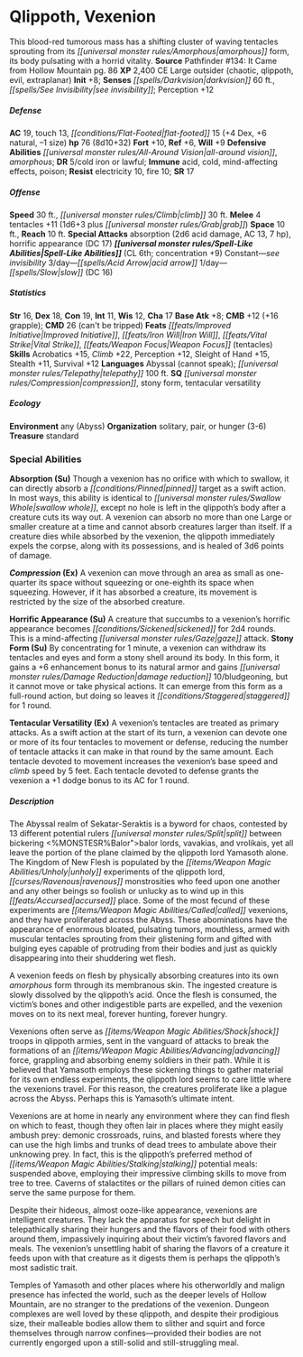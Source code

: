 ﻿---
cssclass: [monsters]
title1: Qlippoth, Vexenion
desc_short: This blood-red tumorous mass has a shifting cluster of waving tentacles
  sprouting from its amorphous form, its body pulsating with a horrid vitality.
title2: Vexenion
CR: 6
sources:
- name: 'Pathfinder #134: It Came from Hollow Mountain'
  page: 86
  link: http://paizo.com/products/btpy9z14?Pathfinder-Adventure-Path-134-It-Came-from-Hollow-Mountain
XP: 2400
alignment: CE
size: Large
type: outsider
subtypes:
- chaotic
- qlippoth
- evil
- extraplanar
initiative:
  bonus: 8
senses:
  darkvision: 60
  see invisibility: true
AC:
  AC: 19
  touch: 13
  flat_footed: 15
  components:
    dex: 4
    natural: 6
    size: -1
HP:
  HP: 76
  long: 8d10+32
saves:
  fort: 10
  ref: 6
  will: 9
defensive_abilities:
- all-around vision
- amorphous
DR:
- amount: 5
  weakness: cold iron or lawful
immunities:
- acid
- cold
- mind-affecting effects
- poison
resistances:
  electricity: 10
  fire: 10
SR: 17
speeds:
  base: 30
  climb: 30
attacks:
  melee:
  - - text: 4 tentacles +11 (1d6+3 plus grab)
      entries:
      - - damage: 1d6+3
        - effect: grab
      count: 4
      attack: tentacles
      bonus:
      - 11
  special:
  - absorption (2d6 acid damage, AC 13, 7 hp)
  - horrific appearance (DC 17)
space: 10
reach: 10
spell_like_abilities:
  entries:
  - name: see invisibility
    source: default
    freq: Constant
  - name: acid arrow
    source: default
    freq: 3/day
  - name: slow
    source: default
    freq: 1/day
    DC: 16
  sources:
  - name: default
    CL: 6
    concentration: 9
ability_scores:
  STR: 16
  DEX: 18
  CON: 19
  INT: 11
  WIS: 12
  CHA: 17
BAB: 8
CMB: 12
CMB_other: +16 grapple
CMD: 26
CMD_other: can't be tripped
feats:
- name: Improved Initiative
- name: Iron Will
- name: Vital Strike
- name: Weapon Focus (tentacles)
skills:
  Acrobatics: 15
  Climb: 22
  Perception: 12
  Sleight of Hand: 15
  Stealth: 11
  Survival: 12
languages:
- Abyssal (cannot speak)
- telepathy 100 ft.
special_qualities:
- compression
- stony form
- tentacular versatility
ecology:
  environment: any (Abyss)
  organization: solitary, pair, or hunger (3-6)
  treasure_type: standard
special_abilities:
  Absorption (Su): Though a vexenion has no orifice with which to swallow, it can
    directly absorb a pinned target as a swift action. In most ways, this ability
    is identical to swallow whole, except no hole is left in the qlippoth's body after
    a creature cuts its way out. A vexenion can absorb no more than one Large or smaller
    creature at a time and cannot absorb creatures larger than itself. If a creature
    dies while absorbed by the vexenion, the qlippoth immediately expels the corpse,
    along with its possessions, and is healed of 3d6 points of damage.
  Compression (Ex): A vexenion can move through an area as small as one-quarter its
    space without squeezing or one-eighth its space when squeezing. However, if it
    has absorbed a creature, its movement is restricted by the size of the absorbed
    creature.
  Horrific Appearance (Su): A creature that succumbs to a vexenion's horrific appearance
    becomes sickened for 2d4 rounds. This is a mind-affecting gaze attack.
  Stony Form (Su): By concentrating for 1 minute, a vexenion can withdraw its tentacles
    and eyes and form a stony shell around its body. In this form, it gains a +6 enhancement
    bonus to its natural armor and gains damage reduction 10/bludgeoning, but it cannot
    move or take physical actions. It can emerge from this form as a full-round action,
    but doing so leaves it staggered for 1 round.
  Tentacular Versatility (Ex): A vexenion's tentacles are treated as primary attacks.
    As a swift action at the start of its turn, a vexenion can devote one or more
    of its four tentacles to movement or defense, reducing the number of tentacle
    attacks it can make in that round by the same amount. Each tentacle devoted to
    movement increases the vexenion's base speed and climb speed by 5 feet. Each tentacle
    devoted to defense grants the vexenion a +1 dodge bonus to its AC for 1 round.
desc_long: |-
  The Abyssal realm of Sekatar-Seraktis is a byword for chaos, contested by 13 different potential rulers split between bickering <%MONSTESR%Balor">balor lords, vavakias, and vrolikais, yet all leave the portion of the plane claimed by the qlippoth lord Yamasoth alone. The Kingdom of New Flesh is populated by the unholy experiments of the qlippoth lord, ravenous monstrosities who feed upon one another and any other beings so foolish or unlucky as to wind up in this accursed place. Some of the most fecund of these experiments are called vexenions, and they have proliferated across the Abyss. These abominations have the appearance of enormous bloated, pulsating tumors, mouthless, armed with muscular tentacles sprouting from their glistening form and gifted with bulging eyes capable of protruding from their bodies and just as quickly disappearing into their shuddering wet flesh.

   A vexenion feeds on flesh by physically absorbing creatures into its own amorphous form through its membranous skin. The ingested creature is slowly dissolved by the qlippoth's acid. Once the flesh is consumed, the victim's bones and other indigestible parts are expelled, and the vexenion moves on to its next meal, forever hunting, forever hungry.

   Vexenions often serve as shock troops in qlippoth armies, sent in the vanguard of attacks to break the formations of an advancing force, grappling and absorbing enemy soldiers in their path. While it is believed that Yamasoth employs these sickening things to gather material for its own endless experiments, the qlippoth lord seems to care little where the vexenions travel. For this reason, the creatures proliferate like a plague across the Abyss. Perhaps this is Yamasoth's ultimate intent.

   Vexenions are at home in nearly any environment where they can find flesh on which to feast, though they often lair in places where they might easily ambush prey: demonic crossroads, ruins, and blasted forests where they can use the high limbs and trunks of dead trees to ambulate above their unknowing prey. In fact, this is the qlippoth's preferred method of stalking potential meals: suspended above, employing their impressive climbing skills to move from tree to tree. Caverns of stalactites or the pillars of ruined demon cities can serve the same purpose for them.

   Despite their hideous, almost ooze-like appearance, vexenions are intelligent creatures. They lack the apparatus for speech but delight in telepathically sharing their hungers and the flavors of their food with others around them, impassively inquiring about their victim's favored flavors and meals. The vexenion's unsettling habit of sharing the flavors of a creature it feeds upon with that creature as it digests them is perhaps the qlippoth's most sadistic trait.

   Temples of Yamasoth and other places where his otherworldly and malign presence has infected the world, such as the deeper levels of Hollow Mountain, are no stranger to the predations of the vexenion. Dungeon complexes are well loved by these qlippoth, and despite their prodigious size, their malleable bodies allow them to slither and squirt and force themselves through narrow confines-provided their bodies are not currently engorged upon a still-solid and still-struggling meal.

---

# Qlippoth, Vexenion
This blood-red tumorous mass has a shifting cluster of waving tentacles sprouting from its _[[universal monster rules/Amorphous|amorphous]]_ form, its body pulsating with a horrid vitality.
**Source** Pathfinder #134: It Came from Hollow Mountain pg. 86
**XP** 2,400
CE Large outsider (chaotic, qlippoth, evil, extraplanar)
**Init** +8; **Senses** _[[spells/Darkvision|darkvision]]_ 60 ft., _[[spells/See Invisibility|see invisibility]]_; Perception +12

##### Defense

**AC** 19, touch 13, _[[conditions/Flat-Footed|flat-footed]]_ 15 (+4 Dex, +6 natural, –1 size)
**hp** 76 (8d10+32)
**Fort** +10, **Ref** +6, **Will** +9
**Defensive Abilities** _[[universal monster rules/All-Around Vision|all-around vision]]_, _amorphous_; **DR** 5/cold iron or lawful; **Immune** acid, cold, mind-affecting effects, poison; **Resist** electricity 10, fire 10; **SR** 17

##### Offense
**Speed** 30 ft., _[[universal monster rules/Climb|climb]]_ 30 ft.
**Melee** 4 tentacles +11 (1d6+3 plus _[[universal monster rules/Grab|grab]]_)
**Space** 10 ft., **Reach** 10 ft.
**Special Attacks** absorption (2d6 acid damage, AC 13, 7 hp), horrific appearance (DC 17)
**_[[universal monster rules/Spell-Like Abilities|Spell-Like Abilities]]_** (CL 6th; concentration +9)
Constant—_see invisibility_ 
3/day—_[[spells/Acid Arrow|acid arrow]]_ 
1/day—_[[spells/Slow|slow]]_ (DC 16)

##### Statistics
**Str** 16, **Dex** 18, **Con** 19, **Int** 11, **Wis** 12, **Cha** 17
**Base Atk** +8; **CMB** +12 (+16 grapple); **CMD** 26 (can't be tripped)
**Feats** _[[feats/Improved Initiative|Improved Initiative]]_, _[[feats/Iron Will|Iron Will]]_, _[[feats/Vital Strike|Vital Strike]]_, _[[feats/Weapon Focus|Weapon Focus]]_ (tentacles)
**Skills** Acrobatics +15, _Climb_ +22, Perception +12, Sleight of Hand +15, Stealth +11, Survival +12
**Languages** Abyssal (cannot speak); _[[universal monster rules/Telepathy|telepathy]]_ 100 ft.
**SQ** _[[universal monster rules/Compression|compression]]_, stony form, tentacular versatility

##### Ecology

**Environment** any (Abyss)
**Organization** solitary, pair, or hunger (3-6)
**Treasure** standard

### Special Abilities

**Absorption (Su)** Though a vexenion has no orifice with which to swallow, it can directly absorb a _[[conditions/Pinned|pinned]]_ target as a swift action. In most ways, this ability is identical to _[[universal monster rules/Swallow Whole|swallow whole]]_, except no hole is left in the qlippoth’s body after a creature cuts its way out. A vexenion can absorb no more than one Large or smaller creature at a time and cannot absorb creatures larger than itself. If a creature dies while absorbed by the vexenion, the qlippoth immediately expels the corpse, along with its possessions, and is healed of 3d6 points of damage.

**_Compression_ (Ex)** A vexenion can move through an area as small as one-quarter its space without squeezing or one-eighth its space when squeezing. However, if it has absorbed a creature, its movement is restricted by the size of the absorbed creature.

**Horrific Appearance (Su)** A creature that succumbs to a vexenion’s horrific appearance becomes _[[conditions/Sickened|sickened]]_ for 2d4 rounds. This is a mind-affecting _[[universal monster rules/Gaze|gaze]]_ attack.
**Stony Form (Su)** By concentrating for 1 minute, a vexenion can withdraw its tentacles and eyes and form a stony shell around its body. In this form, it gains a +6 enhancement bonus to its natural armor and gains _[[universal monster rules/Damage Reduction|damage reduction]]_ 10/bludgeoning, but it cannot move or take physical actions. It can emerge from this form as a full-round action, but doing so leaves it _[[conditions/Staggered|staggered]]_ for 1 round.

**Tentacular Versatility (Ex)** A vexenion’s tentacles are treated as primary attacks. As a swift action at the start of its turn, a vexenion can devote one or more of its four tentacles to movement or defense, reducing the number of tentacle attacks it can make in that round by the same amount. Each tentacle devoted to movement increases the vexenion’s base speed and _climb_ speed by 5 feet. Each tentacle devoted to defense grants the vexenion a +1 dodge bonus to its AC for 1 round.

##### Description

The Abyssal realm of Sekatar-Seraktis is a byword for chaos, contested by 13 different potential rulers _[[universal monster rules/Split|split]]_ between bickering &lt;%MONSTESR%Balor"&gt;balor lords, vavakias, and vrolikais, yet all leave the portion of the plane claimed by the qlippoth lord Yamasoth alone. The Kingdom of New Flesh is populated by the _[[items/Weapon Magic Abilities/Unholy|unholy]]_ experiments of the qlippoth lord, _[[curses/Ravenous|ravenous]]_ monstrosities who feed upon one another and any other beings so foolish or unlucky as to wind up in this _[[feats/Accursed|accursed]]_ place. Some of the most fecund of these experiments are _[[items/Weapon Magic Abilities/Called|called]]_ vexenions, and they have proliferated across the Abyss. These abominations have the appearance of enormous bloated, pulsating tumors, mouthless, armed with muscular tentacles sprouting from their glistening form and gifted with bulging eyes capable of protruding from their bodies and just as quickly disappearing into their shuddering wet flesh.

A vexenion feeds on flesh by physically absorbing creatures into its own _amorphous_ form through its membranous skin. The ingested creature is slowly dissolved by the qlippoth’s acid. Once the flesh is consumed, the victim’s bones and other indigestible parts are expelled, and the vexenion moves on to its next meal, forever hunting, forever hungry.

Vexenions often serve as _[[items/Weapon Magic Abilities/Shock|shock]]_ troops in qlippoth armies, sent in the vanguard of attacks to break the formations of an _[[items/Weapon Magic Abilities/Advancing|advancing]]_ force, grappling and absorbing enemy soldiers in their path. While it is believed that Yamasoth employs these sickening things to gather material for its own endless experiments, the qlippoth lord seems to care little where the vexenions travel. For this reason, the creatures proliferate like a plague across the Abyss. Perhaps this is Yamasoth’s ultimate intent.

Vexenions are at home in nearly any environment where they can find flesh on which to feast, though they often lair in places where they might easily ambush prey: demonic crossroads, ruins, and blasted forests where they can use the high limbs and trunks of dead trees to ambulate above their unknowing prey. In fact, this is the qlippoth’s preferred method of _[[items/Weapon Magic Abilities/Stalking|stalking]]_ potential meals: suspended above, employing their impressive climbing skills to move from tree to tree. Caverns of stalactites or the pillars of ruined demon cities can serve the same purpose for them.

Despite their hideous, almost ooze-like appearance, vexenions are intelligent creatures. They lack the apparatus for speech but delight in telepathically sharing their hungers and the flavors of their food with others around them, impassively inquiring about their victim’s favored flavors and meals. The vexenion’s unsettling habit of sharing the flavors of a creature it feeds upon with that creature as it digests them is perhaps the qlippoth’s most sadistic trait.

Temples of Yamasoth and other places where his otherworldly and malign presence has infected the world, such as the deeper levels of Hollow Mountain, are no stranger to the predations of the vexenion. Dungeon complexes are well loved by these qlippoth, and despite their prodigious size, their malleable bodies allow them to slither and squirt and force themselves through narrow confines—provided their bodies are not currently engorged upon a still-solid and still-struggling meal.